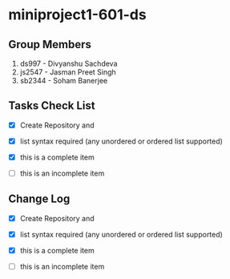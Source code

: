 # miniproject1-601-ds

## Group Members

1. ds997 - Divyanshu Sachdeva
2. js2547 - Jasman Preet Singh 
3. sb2344 - Soham Banerjee

## Tasks Check List

- [x] Create Repository and 
- [x] list syntax required (any unordered or ordered list supported)
- [x] this is a complete item
- [ ] this is an incomplete item


## Change Log

- [x] Create Repository and 
- [x] list syntax required (any unordered or ordered list supported)
- [x] this is a complete item
- [ ] this is an incomplete item








